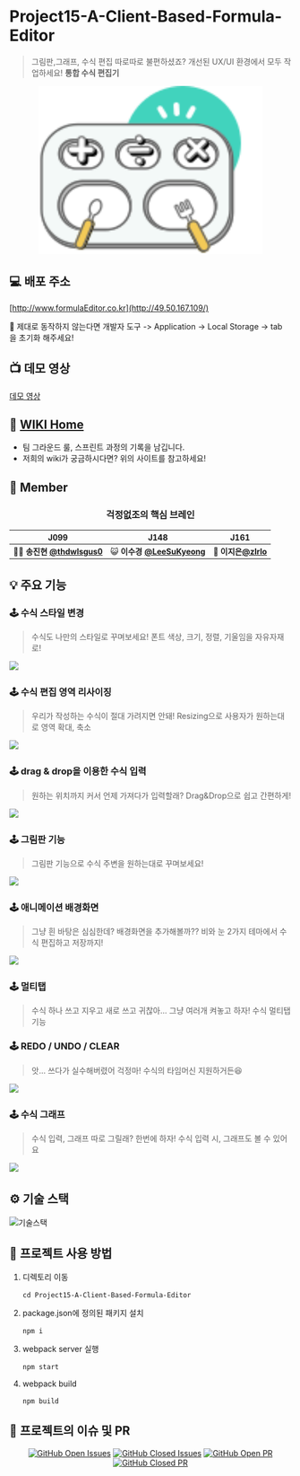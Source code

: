 # Project15-A-Client-Based-Formula-Editor
> 그림판,그래프, 수식 편집 따로따로 불편하셨죠? 
> 개선된 UX/UI 환경에서 모두 작업하세요! **통합 수식 편집기**
<p align="center">
<img src="./src/utils/svg/header/logo.svg" width="400" height="300"></p>

## 💻 배포 주소 
  [http://www.formulaEditor.co.kr](http://49.50.167.109/)
<!--  - http://49.50.167.109/ -->
📣 제대로 동작하지 않는다면 개발자 도구 -> Application -> Local Storage -> tab 을 초기화 해주세요!

## 📺 데모 영상
[데모 영상](https://www.youtube.com/watch?v=SWKl3JTpxak&ab_channel=%EC%86%A1%EC%A7%84%ED%98%84)

## 📖 [WIKI Home](https://github.com/boostcamp-2020/Project15-A-Client-Based-Formula-Editor/wiki)
 - 팀 그라운드 룰, 스프린트 과정의 기록을 남깁니다.
 - 저희의 wiki가 궁금하시다면? 위의 사이트를 참고하세요!


## 👬 Member

### <center>**걱정없조**의 핵심 브레인</center>

|J099 |J148 | J161 |
| :--:| :--:|  :--:  |
| 👨‍🏫 **송진현** [**@thdwlsgus0**](https://github.com/thdwlsgus0) | 😺 **이수경** [**@LeeSuKyeong**](https://github.com/LeeSuKyeong) | 🐑 **이지은**[**@zlrlo**](https://github.com/zlrlo) 

## 💡 주요 기능
### 🕹 수식 스타일 변경
> 수식도 나만의 스타일로 꾸며보세요! 폰트 색상, 크기, 정렬, 기울임을 자유자재로! 

![](https://i.imgur.com/GfafhtZ.gif)

### 🕹 수식 편집 영역 리사이징
> 우리가 작성하는 수식이 절대 가려지면 안돼! Resizing으로 사용자가 원하는대로 영역 확대, 축소

![](https://i.imgur.com/rAgfql7.gif)

### 🕹 drag & drop을 이용한 수식 입력 
> 원하는 위치까지 커서 언제 가져다가 입력할래? Drag&Drop으로 쉽고 간편하게!

![](https://i.imgur.com/KixBmRO.gif)

### 🕹 그림판 기능
> 그림판 기능으로 수식 주변을 원하는대로 꾸며보세요!

![](https://i.imgur.com/rn9hyEK.gif)

### 🕹 애니메이션 배경화면
> 그냥 흰 바탕은 심심한데? 배경화면을 추가해볼까?? 비와 눈 2가지 테마에서 수식 편집하고 저장까지!

![](https://i.imgur.com/A5di1RI.gif)

### 🕹 멀티탭
> 수식 하나 쓰고 지우고 새로 쓰고 귀찮아... 그냥 여러개 켜놓고 하자! 수식 멀티탭 기능

### 🕹 REDO / UNDO / CLEAR
> 앗... 쓰다가 실수해버렸어 걱정마! 수식의 타임머신 지원하거든😆

![](https://i.imgur.com/zXxuEYc.gif)

### 🕹 수식 그래프
> 수식 입력, 그래프 따로 그릴래? 한번에 하자! 수식 입력 시, 그래프도 볼 수 있어요

![](https://i.imgur.com/lCh3Gkn.gif)


## ⚙️ 기술 스택
![기술스택](https://i.imgur.com/jO8u4pC.png)

## :book: 프로젝트 사용 방법

1. 디렉토리 이동
   ```
   cd Project15-A-Client-Based-Formula-Editor
   ```
   
2. package.json에 정의된 패키지 설치
   ```
   npm i
   ```

3. webpack server 실행
   ```
   npm start
   ```
4. webpack build
   ```
   npm build
   ```
   
## 👬 프로젝트의 이슈 및 PR
<center>

[![GitHub Open Issues](https://img.shields.io/github/issues-raw/boostcamp-2020/Project15-A-Client-Based-Formula-Editor?color=green)](https://github.com/boostcamp-2020/Project15-A-Client-Based-Formula-Editor/issues) [![GitHub Closed Issues](https://img.shields.io/github/issues-closed-raw/boostcamp-2020/Project15-A-Client-Based-Formula-Editor?color=red)](https://github.com/boostcamp-2020/Project15-A-Client-Based-Formula-Editor/issues) [![GitHub Open PR](https://img.shields.io/github/issues-pr-raw/boostcamp-2020/Project15-A-Client-Based-Formula-Editor?color=green)](https://github.com/boostcamp-2020/Project15-A-Client-Based-Formula-Editor/issues) [![GitHub Closed PR](https://img.shields.io/github/issues-pr-closed-raw/boostcamp-2020/Project15-A-Client-Based-Formula-Editor?color=red)](https://github.com/boostcamp-2020/Project15-A-Client-Based-Formula-Editor/issues)

</center>

